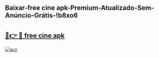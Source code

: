 
## Baixar-free cine apk-Premium-Atualizado-Sem-Anúncio-Grátis-!b8xo6

# <h2><a href="https://andorid.site?title=free_cine_apk&ref=27">🔗👉 🔴 free cine apk</a></h2>

[![acn](https://github.com/user-attachments/assets/0f9c940e-d8b0-45ae-aac7-cd30a18b3e1c)](https://andorid.site?title=free_cine_apk&ref=27)

